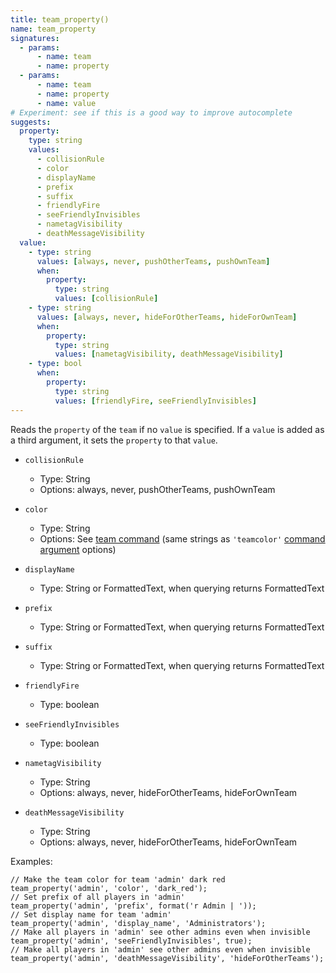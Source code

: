 ```yaml
---
title: team_property()
name: team_property
signatures:
  - params:
      - name: team
      - name: property
  - params:
      - name: team
      - name: property
      - name: value
# Experiment: see if this is a good way to improve autocomplete
suggests:
  property:
    type: string
    values:
      - collisionRule
      - color
      - displayName
      - prefix
      - suffix
      - friendlyFire
      - seeFriendlyInvisibles
      - nametagVisibility
      - deathMessageVisibility
  value:
    - type: string
      values: [always, never, pushOtherTeams, pushOwnTeam]
      when:
        property:
          type: string
          values: [collisionRule]
    - type: string
      values: [always, never, hideForOtherTeams, hideForOwnTeam]
      when:
        property:
          type: string
          values: [nametagVisibility, deathMessageVisibility]
    - type: bool
      when:
        property:
          type: string
          values: [friendlyFire, seeFriendlyInvisibles]
---
```


Reads the `property` of the `team` if no `value` is specified. If a `value` is
added as a third argument, it sets the `property` to that `value`.

- `collisionRule`

  - Type: String
  - Options: always, never, pushOtherTeams, pushOwnTeam

- `color`

  - Type: String
  - Options: See
    [team command](https://minecraft.wiki/w/Commands/team#Arguments) (same
    strings as `'teamcolor'`
    [command argument](https://github.com/gnembon/fabric-carpet/blob/master/docs/scarpet/Full.md#command-argument-types)
    options)

- `displayName`

  - Type: String or FormattedText, when querying returns FormattedText

- `prefix`

  - Type: String or FormattedText, when querying returns FormattedText

- `suffix`

  - Type: String or FormattedText, when querying returns FormattedText

- `friendlyFire`

  - Type: boolean

- `seeFriendlyInvisibles`

  - Type: boolean

- `nametagVisibility`

  - Type: String
  - Options: always, never, hideForOtherTeams, hideForOwnTeam

- `deathMessageVisibility`
  - Type: String
  - Options: always, never, hideForOtherTeams, hideForOwnTeam

Examples:

```scarpet
// Make the team color for team 'admin' dark red
team_property('admin', 'color', 'dark_red');
// Set prefix of all players in 'admin'
team_property('admin', 'prefix', format('r Admin | '));
// Set display name for team 'admin'
team_property('admin', 'display_name', 'Administrators');
// Make all players in 'admin' see other admins even when invisible
team_property('admin', 'seeFriendlyInvisibles', true);
// Make all players in 'admin' see other admins even when invisible
team_property('admin', 'deathMessageVisibility', 'hideForOtherTeams');
```
